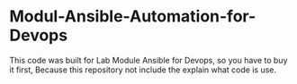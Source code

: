 # Modul-Ansible-Automation-for-Devops
This code was built for Lab Module Ansible for Devops, so you have to buy it first, Because this repository not include the explain what code is use.

